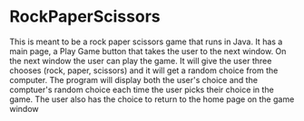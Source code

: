 # RockPaperScissors
This is meant to be a rock paper scissors game that runs in Java. It has a main page, a Play Game button that takes the user to the next window. On the next window the user can play the game. It will give the user three chooses (rock, paper, scissors) and it will get a random choice from the computer. The program will display both the user's choice and the comptuer's random choice each time the user picks their choice in the game. The user also has the choice to return to the home page on the game window
